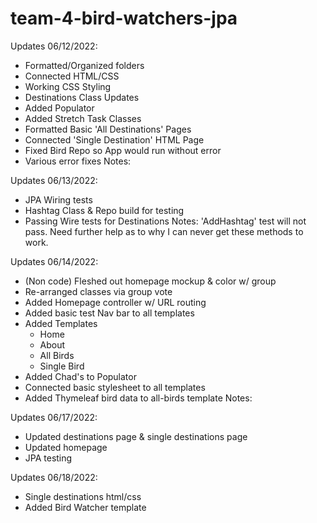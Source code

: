 # team-4-bird-watchers-jpa

Updates 06/12/2022:
- Formatted/Organized folders
- Connected HTML/CSS
- Working CSS Styling
- Destinations Class Updates
- Added Populator
- Added Stretch Task Classes
- Formatted Basic 'All Destinations' Pages
- Connected 'Single Destination' HTML Page
- Fixed Bird Repo so App would run without error
- Various error fixes
Notes:

Updates 06/13/2022:
- JPA Wiring tests
- Hashtag Class & Repo build for testing
- Passing Wire tests for Destinations
Notes: 'AddHashtag' test will not pass. Need further help as to why I can never get these methods to work.

Updates 06/14/2022:
- (Non code) Fleshed out homepage mockup & color w/ group
- Re-arranged classes via group vote
- Added Homepage controller w/ URL routing
- Added basic test Nav bar to all templates
- Added Templates
  - Home
  - About
  - All Birds
  - Single Bird
- Added Chad's to Populator
- Connected basic stylesheet to all templates
- Added Thymeleaf bird data to all-birds template
Notes: 

Updates 06/17/2022:
- Updated destinations page & single destinations page
- Updated homepage
- JPA testing

Updates 06/18/2022:
- Single destinations html/css
- Added Bird Watcher template
